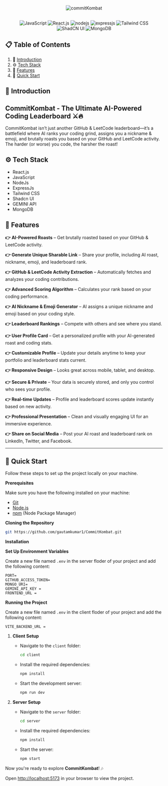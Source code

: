 
<div align="center">
  <br />
    
  
![commitKombat](https://github.com/user-attachments/assets/3f0d5c55-838e-4ae8-a067-bf4dec72c885)


  <br />

  <div>
    <img src="https://img.shields.io/badge/-JavaScript-black?style=for-the-badge&logoColor=yellow&logo=javascript&color=F7DF1E" alt="JavaScript" />
    <img src="https://img.shields.io/badge/-React.js-black?style=for-the-badge&logoColor=61DAFB&logo=react&color=20232A" alt="React.js" />
    <img src="https://img.shields.io/badge/-Node.js-black?style=for-the-badge&logo=node.js&logoColor=339933" alt="nodejs" />
    <img src="https://img.shields.io/badge/-Express.js-black?style=for-the-badge&logo=express&logoColor=FFFFFF" alt="expressjs" />
    <img src="https://img.shields.io/badge/-Tailwind%20CSS-black?style=for-the-badge&logoColor=38BDF8&logo=tailwindcss&color=06B6D4" alt="Tailwind CSS" />
    <img src="https://img.shields.io/badge/-ShadCN%20UI-black?style=for-the-badge&logoColor=white&logo=shadcn&color=4A5568" alt="ShadCN UI" />
    <img src="https://img.shields.io/badge/-MongoDB-black?style=for-the-badge&logoColor=white&logo=mongodb&color=47A248" alt="MongoDB" />

  </div>

</div>

## 📋 <a name="table">Table of Contents</a>

1. 🤖 [Introduction](#introduction)
2. ⚙️ [Tech Stack](#tech-stack)
3. 🔋 [Features](#features)
4. 🤸 [Quick Start](#quick-start)

## <a name="introduction">🤖 Introduction</a>

## CommitKombat - The Ultimate AI-Powered Coding Leaderboard ⚔️🔥

CommitKombat isn’t just another GitHub & LeetCode leaderboard—it’s a battlefield where AI ranks your coding grind, assigns you a nickname & emoji, and brutally roasts you based on your GitHub and LeetCode activity. The harder (or worse) you code, the harsher the roast!

## <a name="tech-stack">⚙️ Tech Stack</a>

- React.js
- JavaScript
- NodeJs
- ExpressJs
- Tailwind CSS
- Shadcn UI
- GEMINI API
- MongoDB

## <a name="features">🔋 Features</a>

**👉 AI-Powered Roasts** – Get brutally roasted based on your GitHub & LeetCode activity.

**👉 Generate Unique Sharable Link** – Share your profile, including AI roast, nickname, emoji, and leaderboard rank.

**👉 GitHub & LeetCode Activity Extraction** – Automatically fetches and analyzes your coding contributions.

**👉 Advanced Scoring Algorithm** – Calculates your rank based on your coding performance.

**👉 AI Nickname & Emoji Generator** – AI assigns a unique nickname and emoji based on your coding style.

**👉 Leaderboard Rankings** – Compete with others and see where you stand.

**👉 User Profile Card** – Get a personalized profile with your AI-generated roast and coding stats.

**👉 Customizable Profile** – Update your details anytime to keep your portfolio and leaderboard stats current.

**👉 Responsive Design** – Looks great across mobile, tablet, and desktop.

**👉 Secure & Private** – Your data is securely stored, and only you control who sees your profile.

**👉 Real-time Updates** – Profile and leaderboard scores update instantly based on new activity.

**👉 Professional Presentation** – Clean and visually engaging UI for an immersive experience.

**👉 Share on Social Media** – Post your AI roast and leaderboard rank on LinkedIn, Twitter, and Facebook.

---

## <a name="quick-start">🤸 Quick Start</a>

Follow these steps to set up the project locally on your machine.

**Prerequisites**

Make sure you have the following installed on your machine:

- [Git](https://git-scm.com/)
- [Node.js](https://nodejs.org/en)
- [npm](https://www.npmjs.com/) (Node Package Manager)

**Cloning the Repository**

```bash
git https://github.com/gautamkumar1/CommitKombat.git
```

**Installation**


**Set Up Environment Variables**

Create a new file named `.env` in the server floder of your project and add the following content:

```env
PORT=
GITHUB_ACCESS_TOKEN=
MONGO_URI=
GEMINI_API_KEY = 
FRONTEND_URL = 
```

**Running the Project**

Create a new file named `.env` in the client floder of your project and add the following content:

```env
VITE_BACKEND_URL = 
```
1. **Client Setup**  
   - Navigate to the `client` folder:
     ```bash
     cd client
     ```
   - Install the required dependencies:
     ```bash
     npm install
     ```
   - Start the development server:
     ```bash
     npm run dev
     ```

2. **Server Setup**  
   - Navigate to the `server` folder:
     ```bash
     cd server
     ```
   - Install the required dependencies:
     ```bash
     npm install
     ```
   - Start the server:
     ```bash
     npm start
     ```

Now you're ready to explore **CommitKombat**! 🎶


Open [http://localhost:5173](http://localhost:3000) in your browser to view the project.

